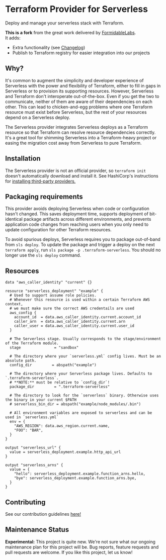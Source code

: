 # Terraform Provider for Serverless

Deploy and manage your serverless stack with Terraform.

**This is a fork** from the great work delivered by [FormidableLabs](https://github.com/FormidableLabs/terraform-provider-serverless).  
It adds:

- Extra functionality (see [Changelog](./CHANGELOG.md))
- Publish to Terraform registry for easier integration into our projects

## Why?

It's common to augment the simplicity and developer experience of Serverless with the power and flexibility of Terraform, either to fill in gaps in Serverless or to provision its supporting resources. However, Serverless and Terraform don't interoperate out-of-the-box. Even if you get the two to communicate, neither of them are aware of their dependencies on each other. This can lead to chicken-and-egg problems where one Terraform resource must exist before Serverless, but the rest of your resources depend on a Serverless deploy.

The Serverless provider integrates Serverless deploys as a Terraform resource so that Terraform can resolve resource dependencies correctly. It's a great tool for shimming Serverless into a Terraform-heavy project or easing the migration cost away from Serverless to pure Terraform.

## Installation

The Serverless provider is not an official provider, so `terraform init` doesn't automatically download and install it. See HashiCorp's instructions for [installing third-party providers.](https://www.terraform.io/docs/configuration/providers.html#third-party-plugins)

## Packaging requirements

This provider avoids deploying Serverless when code or configuration hasn't changed. This saves deployment time, supports deployment of bit-identical package artifacts across different environments, and prevents application code changes from reaching users when you only need to update configuration for other Terraform resources.

To avoid spurious deploys, Serverless requires you to package out-of-band from `sls deploy`. To update the package and trigger a deploy on the next `terraform apply`, run `sls package -p .terraform-serverless`. You should no longer use the `sls deploy` command.

## Resources

```hcl
data "aws_caller_identity" "current" {}

resource "serverless_deployment" "example" {
  # Used to support assume role policies.
  # Whenever this resource is used within a certain Terraform AWS context,
  # we must make sure the correct AWS credentails are used
  aws_config {
    account_id  = data.aws_caller_identity.current.account_id
    caller_arn  = data.aws_caller_identity.current.arn
    caller_user = data.aws_caller_identity.current.user_id
  }

  # The Serverless stage. Usually corresponds to the stage/environment of the Terraform module.
  stage               = "sandbox"

  # The directory where your `serverless.yml` config lives. Must be an absolute path.
  config_dir         = abspath("example")

  # The directory where your Serverless package lives. Defaults to `.terraform-serverless`.
  # **NOTE:** must be relative to `config_dir`!
  package_dir         = ".terraform-serverless"

  # The directory to look for the `serverless` binary. Otherwise uses the binary in your current $PATH
  # serverless_bin_dir = abspath("example/node_modules/.bin")

  # All environment variables are exposed to serverless and can be used in `serverless.yml`
  env = {
    "AWS_REGION": data.aws_region.current.name,
    "FOO": "BAR",
  }
}

output "serverless_url" {
  value = serverless_deployment.example.http_api_url
}

output "serverless_arns" {
  value = {
    "hello": serverless_deployment.example.function_arns.hello,
    "bye": serverless_deployment.example.function_arns.bye,
  }
}
```

## Contributing

See our contribution guidelines [here!](CONTRIBUTING.md)

## Maintenance Status

**Experimental:** This project is quite new. We're not sure what our ongoing maintenance plan for this project will be. Bug reports, feature requests and pull requests are welcome. If you like this project, let us know!
